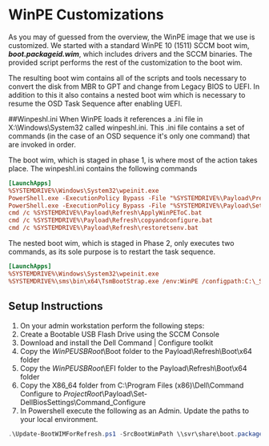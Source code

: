 WinPE Customizations 
====================
As you may of guessed from the overview, the WinPE image that we use is customized. We started with a standard WinPE 10 (1511) SCCM boot wim, ***boot.packageid.wim***, which includes drivers and the SCCM binaries. The provided script performs the rest of the customization to the boot wim.

The resulting boot wim contains all of the scripts and tools necessary to convert the disk from MBR to GPT and change from Legacy BIOS to UEFI. In addition to this it also contains a nested boot wim which is necessary to resume the OSD Task Sequence after enabling UEFI.

##Winpeshl.ini
When WinPE loads it references a .ini file in X:\Windows\System32 called winpeshl.ini. This .ini file contains a set of commands (in the case of an OSD sequence it's only one command) that are invoked in order.

The boot wim, which is staged in phase 1, is where most of the action takes place. The winpeshl.ini contains the following commands 

```INI
[LaunchApps]
%SYSTEMDRIVE%\Windows\System32\wpeinit.exe
PowerShell.exe -ExecutionPolicy Bypass -File "%SYSTEMDRIVE%\Payload\PrepareDisk.ps1" -BootDiskType GPT -BlockFiles C:\_SMSTaskSequence\tsenv.dat
PowerShell.exe -ExecutionPolicy Bypass -File "%SYSTEMDRIVE%\Payload\Set-DellBIOSSettings\Set-DellBiosBootSettings.ps1" -BootListType uefi -FilterDeviceType "Hard Disk"
cmd /c %SYSTEMDRIVE%\Payload\Refresh\ApplyWinPEToC.bat
cmd /c %SYSTEMDRIVE%\Payload\Refresh\copyandconfigure.bat
cmd /c %SYSTEMDRIVE%\Payload\Refresh\restoretsenv.bat
```
The nested boot wim, which is staged in Phase 2, only executes two commands, as its sole purpose is to restart the task sequence. 

```INI
[LaunchApps]
%SYSTEMDRIVE%\Windows\System32\wpeinit.exe
%SYSTEMDRIVE%\sms\bin\x64\TsmBootStrap.exe /env:WinPE /configpath:C:\_SMSTaskSequence
```

## Setup Instructions
1. On your admin workstation perform the following steps:
 1. Create a Bootable USB Flash Drive using the SCCM Console
 2. Download and install the Dell Command | Configure toolkit
 3. Copy the *WinPEUSBRoot*\Boot folder to the Payload\Refresh\Boot\x64 folder
 4. Copy the *WinPEUSBRoot*\EFI folder to the Payload\Refresh\Boot\x64 folder
 5. Copy the X86_64 folder from C:\Program Files (x86)\Dell\Command Configure to *ProjectRoot*\Payload\Set-DellBiosSettings\Command_Configure
2. In Powershell execute the following as an Admin. Update the paths to your local environment.
```Powershell
.\Update-BootWIMForRefresh.ps1 -SrcBootWimPath \\svr\share\boot.packageid.wim -DPSrcFilePath \\svr\share\packages\
```
